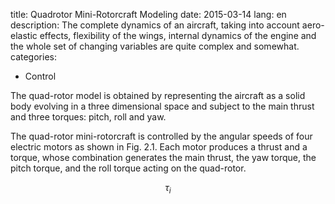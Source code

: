 title: Quadrotor Mini-Rotorcraft Modeling 
date: 2015-03-14
lang: en
description: The complete dynamics of an aircraft, taking into account aero-elastic effects, flexibility of the wings, internal dynamics of the engine and the whole set of changing variables are quite complex and somewhat.
categories: 
- Control


The quad-rotor model is obtained by representing the aircraft as a solid body evolving in a three dimensional space and subject to the main thrust and three torques: pitch, roll and yaw.

The quad-rotor mini-rotorcraft is controlled by the angular speeds of four electric motors as shown in Fig. 2.1. Each motor produces a thrust and a torque, whose combination generates the main thrust, the yaw torque, the pitch torque, and the roll torque acting on the quad-rotor. 


$$ \tau_{i} $$
